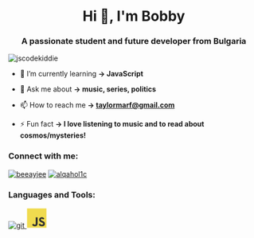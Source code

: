 <h1 align="center">Hi 👋, I'm Bobby</h1>
<h3 align="center">A passionate student and future developer from Bulgaria</h3>

<p align="left"> <img src="https://komarev.com/ghpvc/?username=jscodekiddie&label=Profile%20views&color=0e75b6&style=flat" alt="jscodekiddie" /> </p>

- 🌱 I’m currently learning **-> JavaScript**

- 💬 Ask me about **-> music, series, politics**

- 📫 How to reach me **-> taylormarf@gmail.com**

- ⚡ Fun fact **-> I love listening to music and to read about cosmos/mysteries!**

<h3 align="left">Connect with me:</h3>
<p align="left">
<a href="https://fb.com/beeayjee" target="blank"><img align="center" src="https://raw.githubusercontent.com/rahuldkjain/github-profile-readme-generator/master/src/images/icons/Social/facebook.svg" alt="beeayjee" height="30" width="40" /></a>
<a href="https://instagram.com/alqahol1c" target="blank"><img align="center" src="https://raw.githubusercontent.com/rahuldkjain/github-profile-readme-generator/master/src/images/icons/Social/instagram.svg" alt="alqahol1c" height="30" width="40" /></a>
</p>

<h3 align="left">Languages and Tools:</h3>
<p align="left"> <a href="https://git-scm.com/" target="_blank" rel="noreferrer"> <img src="https://www.vectorlogo.zone/logos/git-scm/git-scm-icon.svg" alt="git" width="40" height="40"/> </a> <a href="https://developer.mozilla.org/en-US/docs/Web/JavaScript" target="_blank" rel="noreferrer"> <img src="https://raw.githubusercontent.com/devicons/devicon/master/icons/javascript/javascript-original.svg" alt="javascript" width="40" height="40"/> </a> </p>
